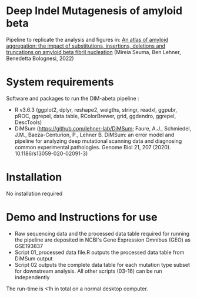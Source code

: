 # Deep Indel Mutagenesis of amyloid beta
Pipeline to replicate the analysis and figures in: 
<a href="https://www.biorxiv.org/content/10.1101/2022.01.18.476804v1">An atlas of amyloid aggregation: the impact of substitutions, insertions, deletions and truncations on amyloid beta fibril nucleation</a>
(Mireia Seuma, Ben Lehner, Benedetta Bolognesi, 2022)

# System requirements
Software and packages to run the DIM-abeta pipeline :

- R v3.6.3 (ggplot2, dplyr, reshape2, weigths, stringr, readxl, ggpubr, pROC, ggrepel, data.table, RColorBrewer, grid, ggdendro, ggrepel, DescTools)
- DiMSum (https://github.com/lehner-lab/DiMSum; Faure, A.J., Schmiedel, J.M., Baeza-Centurion, P., Lehner B. DiMSum: an error model and pipeline for analyzing deep mutational scanning data and diagnosing common experimental pathologies. Genome Biol 21, 207 (2020). 10.1186/s13059-020-02091-3)


# Installation
No installation required

# Demo and Instructions for use
- Raw sequencing data and the processed data table required for running the pipeline are deposited in NCBI's Gene Expression Omnibus (GEO) as GSE193837
- Script 01_processed data file.R outputs the processed data table from DiMSum output
- Script 02 outputs the complete data table for each mutation type subset for downstream analysis. All other scripts (03-16) can be run independently 

The run-time is <1h in total on a normal desktop computer.
